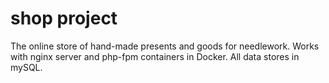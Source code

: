 # shop project
The online store of hand-made presents and goods for needlework.
Works with nginx server and php-fpm containers in Docker.
All data stores in mySQL.